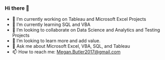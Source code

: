 ### Hi there 👋

- 🔭 I’m currently working on Tableau and Microsoft Excel Projects
- 🌱 I’m currently learning SQL and VBA
- 👯 I’m looking to collaborate on Data Science and Analytics and Testing Projects
- 🤔 I’m looking to learn more and add value.
- 💬 Ask me about Microsoft Excel, VBA, SQL, and Tableau
- 📫 How to reach me: Megan.Butler2017@gmail.com
